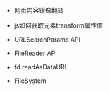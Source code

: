 - 网页内容镜像翻转

- js如何获取元素transform属性值

- URLSearchParams API

- FileReader API 

- fd.readAsDataURL

- FileSystem

  

